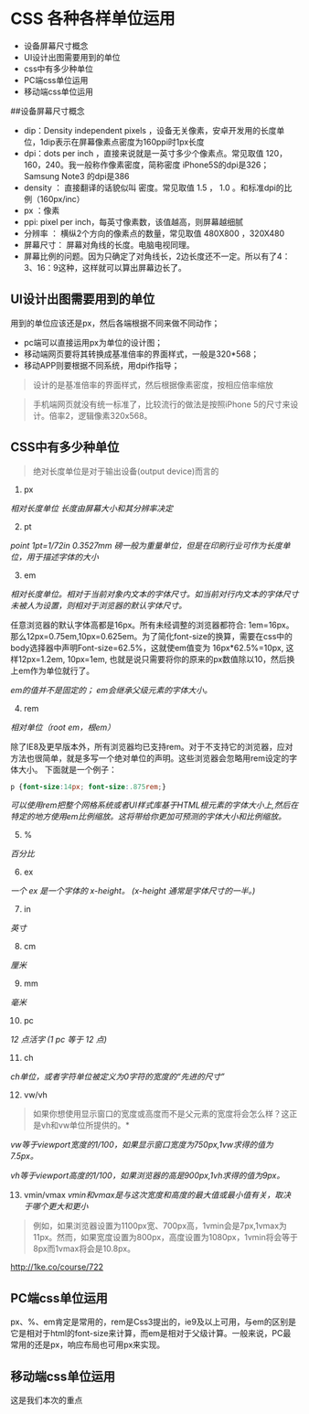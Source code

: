 # CSS 各种各样单位运用

* 设备屏幕尺寸概念
* UI设计出图需要用到的单位
* css中有多少种单位
* PC端css单位运用
* 移动端css单位运用 

##设备屏幕尺寸概念
* dip：Density independent pixels ，设备无关像素，安卓开发用的长度单位，1dip表示在屏幕像素点密度为160ppi时1px长度
* dpi：dots per inch ，直接来说就是一英寸多少个像素点。常见取值 120，160，240。我一般称作像素密度，简称密度 iPhone5S的dpi是326； Samsung Note3 的dpi是386
* density ： 直接翻译的话貌似叫 密度。常见取值 1.5 ， 1.0 。和标准dpi的比例（160px/inc）
* px ：像素
* ppi: pixel per inch，每英寸像素数，该值越高，则屏幕越细腻
* 分辨率   ： 横纵2个方向的像素点的数量，常见取值 480X800 ，320X480
* 屏幕尺寸： 屏幕对角线的长度。电脑电视同理。
* 屏幕比例的问题。因为只确定了对角线长，2边长度还不一定。所以有了4：3、16：9这种，这样就可以算出屏幕边长了。

## UI设计出图需要用到的单位
用到的单位应该还是px，然后各端根据不同来做不同动作；
* pc端可以直接运用px为单位的设计图；
* 移动端网页要将其转换成基准倍率的界面样式，一般是320*568；
* 移动APP则要根据不同系统，用dpi作指导；
> 设计的是基准倍率的界面样式，然后根据像素密度，按相应倍率缩放

> 手机端网页就没有统一标准了，比较流行的做法是按照iPhone 5的尺寸来设计。倍率2，逻辑像素320x568。

## CSS中有多少种单位
>绝对长度单位是对于输出设备(output device)而言的

1. px

*相对长度单位 长度由屏幕大小和其分辨率决定*

2. pt 

*point 1pt=1/72in 0.3527mm 磅一般为重量单位，但是在印刷行业可作为长度单位，用于描述字体的大小*

3. em 

*相对长度单位。相对于当前对象内文本的字体尺寸。如当前对行内文本的字体尺寸未被人为设置，则相对于浏览器的默认字体尺寸。*

任意浏览器的默认字体高都是16px。所有未经调整的浏览器都符合: 1em=16px。那么12px=0.75em,10px=0.625em。为了简化font-size的换算，需要在css中的body选择器中声明Font-size=62.5%，这就使em值变为 16px*62.5%=10px, 这样12px=1.2em, 10px=1em, 也就是说只需要将你的原来的px数值除以10，然后换上em作为单位就行了。

*em的值并不是固定的； em会继承父级元素的字体大小。*

4. rem 

*相对单位（root em，根em）*

除了IE8及更早版本外，所有浏览器均已支持rem。对于不支持它的浏览器，应对方法也很简单，就是多写一个绝对单位的声明。这些浏览器会忽略用rem设定的字体大小。
下面就是一个例子：
``` css
p {font-size:14px; font-size:.875rem;}
```


*可以使用rem把整个网格系统或者UI样式库基于HTML根元素的字体大小上,然后在特定的地方使用em比例缩放。这将带给你更加可预测的字体大小和比例缩放。*

5. % 

*百分比*

6. ex 

*一个 ex 是一个字体的 x-height。 (x-height 通常是字体尺寸的一半。)*

7. in 

*英寸*

8. cm

*厘米*

9. mm

*毫米*

10. pc 

*12 点活字 (1 pc 等于 12 点)*

11. ch

*ch单位，或者字符单位被定义为0字符的宽度的“先进的尺寸”*

12. vw/vh

> 如果你想使用显示窗口的宽度或高度而不是父元素的宽度将会怎么样？这正是vh和vw单位所提供的。*

*vw等于viewport宽度的1/100，如果显示窗口宽度为750px,1vw求得的值为7.5px。*

*vh等于viewport高度的1/100，如果浏览器的高是900px,1vh求得的值为9px。*

13. vmin/vmax
*vmin和vmax是与这次宽度和高度的最大值或最小值有关，取决于哪个更大和更小*

> 例如，如果浏览器设置为1100px宽、700px高，1vmin会是7px,1vmax为11px。然而，如果宽度设置为800px，高度设置为1080px，1vmin将会等于8px而1vmax将会是10.8px。

http://1ke.co/course/722

## PC端css单位运用
px、%、em肯定是常用的，rem是Css3提出的，ie9及以上可用，与em的区别是它是相对于html的font-size来计算，而em是相对于父级计算。一般来说，PC最常用的还是px，响应布局也可用px来实现。

## 移动端css单位运用
这是我们本次的重点
